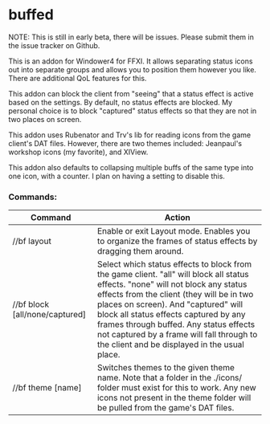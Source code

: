 # buffed

NOTE: This is still in early beta, there will be issues. Please submit them in the issue tracker on Github.

This is an addon for Windower4 for FFXI. It allows separating status icons out into separate groups and allows you to position them however you like. There are additional QoL features for this.

This addon can block the client from "seeing" that a status effect is active based on the settings. By default, no status effects are blocked. My personal choice is to block "captured" status effects so that they are not in two places on screen.

This addon uses Rubenator and Trv's lib for reading icons from the game client's DAT files. However, there are two themes included: Jeanpaul's workshop icons (my favorite), and XIView.

This addon also defaults to collapsing multiple buffs of the same type into one icon, with a counter. I plan on having a setting to disable this.

### Commands:

| Command | Action |
| --- | --- |
| //bf layout  | Enable or exit Layout mode. Enables you to organize the frames of status effects by dragging them around. |
| //bf block [all/none/captured]  | Select which status effects to block from the game client. "all" will block all status effects. "none" will not block any status effects from the client (they will be in two places on screen). And "captured" will block all status effects captured by any frames through buffed. Any status effects not captured by a frame will fall through to the client and be displayed in the usual place. |
| //bf theme [name] | Switches themes to the given theme name. Note that a folder in the ./icons/ folder must exist for this to work. Any new icons not present in the theme folder will be pulled from the game's DAT files. |